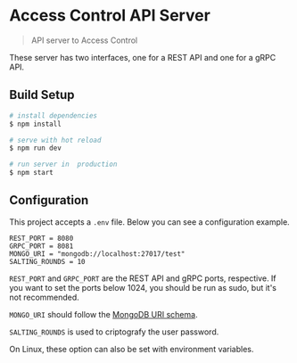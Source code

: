 # Access Control API Server

> API server to Access Control

These server has two interfaces, one for a REST API and one for a gRPC API.

## Build Setup

```bash
# install dependencies
$ npm install

# serve with hot reload
$ npm run dev

# run server in  production
$ npm start
```

## Configuration

This project accepts a `.env` file. Below you can see a configuration example.

```
REST_PORT = 8080
GRPC_PORT = 8081
MONGO_URI = "mongodb://localhost:27017/test"
SALTING_ROUNDS = 10
```

`REST_PORT` and `GRPC_PORT` are the REST API and gRPC ports, respective. If you want to set the ports below 1024, you should be run as sudo, but it's not recommended.

`MONGO_URI` should follow the [MongoDB URI schema](https://docs.mongodb.com/manual/reference/connection-string/#components).

`SALTING_ROUNDS` is used to criptografy the user password.

On Linux, these option can also be set with environment variables.
